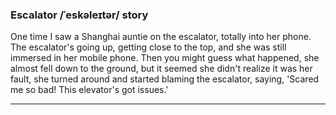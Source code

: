 ### Escalator /ˈeskəleɪtər/ story

One time I saw a Shanghai auntie on the escalator, totally into her phone. 
The escalator's going up, getting close to the top, and she was still immersed in her mobile phone. 
Then you might guess what happened, she almost fell down to the ground, 
but it seemed she didn't realize it was her fault, 
she turned around and started blaming the escalator, saying, 'Scared me so bad! This elevator's got issues.' 

<hr>


